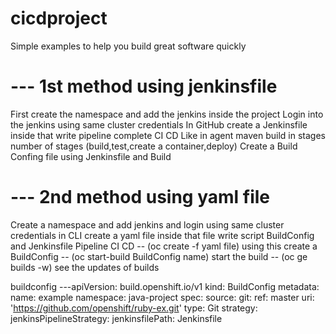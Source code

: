 # cicdproject
Simple examples to help you build great software quickly
# --- 1st method using jenkinsfile
First create the namespace and add the jenkins inside the project
Login into the jenkins using same cluster credentials
In GitHub create a Jenkinsfile inside that write pipeline complete CI CD
Like in agent maven build in stages number of stages (build,test,create a container,deploy)
Create a Build Confing file using Jenkinsfile and Build
# --- 2nd method using yaml file
Create a namespace and add jenkins and login using same cluster credentials 
in CLI create a yaml file inside that file write script BuildConfig and Jenkinsfile Pipeline CI CD
-- (oc create -f yaml file)  using this create a BuildConfig
-- (oc start-build BuildConfig name)  start the build
-- (oc ge builds -w)  see the updates of builds



buildconfig
---apiVersion: build.openshift.io/v1
kind: BuildConfig
metadata:
  name: example
  namespace: java-project
spec:
  source:
    git:
      ref: master
      uri: 'https://github.com/openshift/ruby-ex.git'
    type: Git
  strategy:
    jenkinsPipelineStrategy:
      jenkinsfilePath: Jenkinsfile 
